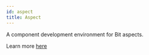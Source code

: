 ```yaml
---
id: aspect
title: Aspect
---
```


A component development environment for Bit aspects.  

Learn more [here](../../extending-bit/aspect-environment.md)